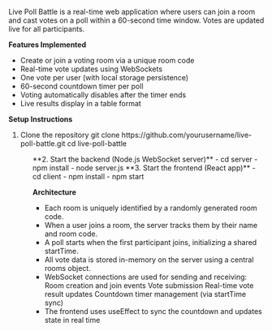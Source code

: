 Live Poll Battle is a real-time web application where users can join a room and cast votes on a poll within a 60-second time window. 
Votes are updated live for all participants.

**Features Implemented**
- Create or join a voting room via a unique room code
- Real-time vote updates using WebSockets
- One vote per user (with local storage persistence)
- 60-second countdown timer per poll
- Voting automatically disables after the timer ends
- Live results display in a table format

**Setup Instructions**
<ol><li>Clone the repository
  git clone https://github.com/yourusername/live-poll-battle.git
  cd live-poll-battle
  </li><ol>
**2. Start the backend (Node.js WebSocket server)**
  - cd server
  - npm install
  - node server.js
**3. Start the frontend (React app)**
  - cd client
  - npm install
  - npm start
    
**Architecture**
<ul><li>Each room is uniquely identified by a randomly generated room code.</li>
<li>When a user joins a room, the server tracks them by their name and room code.</li>
<li>A poll starts when the first participant joins, initializing a shared startTime.</li>
<li>All vote data is stored in-memory on the server using a central rooms object.</li>
<li>WebSocket connections are used for sending and receiving:
    Room creation and join events
    Vote submission
    Real-time vote result updates
    Countdown timer management (via startTime sync)</li>
<li>The frontend uses useEffect to sync the countdown and updates state in real time</li><ul>
